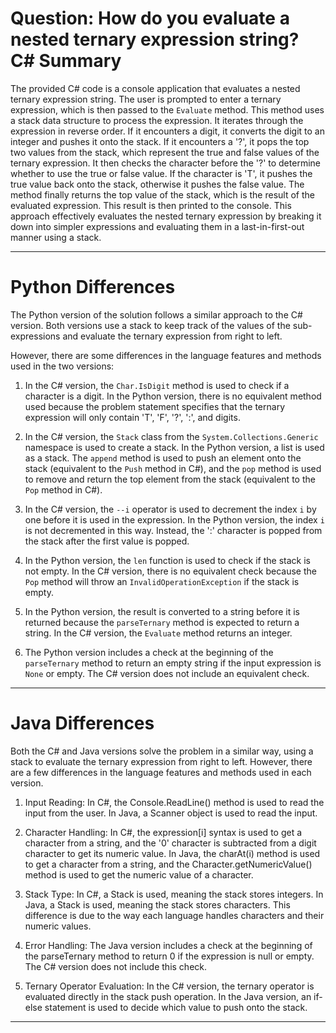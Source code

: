 # Question: How do you evaluate a nested ternary expression string? C# Summary

The provided C# code is a console application that evaluates a nested ternary expression string. The user is prompted to enter a ternary expression, which is then passed to the `Evaluate` method. This method uses a stack data structure to process the expression. It iterates through the expression in reverse order. If it encounters a digit, it converts the digit to an integer and pushes it onto the stack. If it encounters a '?', it pops the top two values from the stack, which represent the true and false values of the ternary expression. It then checks the character before the '?' to determine whether to use the true or false value. If the character is 'T', it pushes the true value back onto the stack, otherwise it pushes the false value. The method finally returns the top value of the stack, which is the result of the evaluated expression. This result is then printed to the console. This approach effectively evaluates the nested ternary expression by breaking it down into simpler expressions and evaluating them in a last-in-first-out manner using a stack.

---

# Python Differences

The Python version of the solution follows a similar approach to the C# version. Both versions use a stack to keep track of the values of the sub-expressions and evaluate the ternary expression from right to left. 

However, there are some differences in the language features and methods used in the two versions:

1. In the C# version, the `Char.IsDigit` method is used to check if a character is a digit. In the Python version, there is no equivalent method used because the problem statement specifies that the ternary expression will only contain 'T', 'F', '?', ':', and digits.

2. In the C# version, the `Stack` class from the `System.Collections.Generic` namespace is used to create a stack. In the Python version, a list is used as a stack. The `append` method is used to push an element onto the stack (equivalent to the `Push` method in C#), and the `pop` method is used to remove and return the top element from the stack (equivalent to the `Pop` method in C#).

3. In the C# version, the `--i` operator is used to decrement the index `i` by one before it is used in the expression. In the Python version, the index `i` is not decremented in this way. Instead, the ':' character is popped from the stack after the first value is popped.

4. In the Python version, the `len` function is used to check if the stack is not empty. In the C# version, there is no equivalent check because the `Pop` method will throw an `InvalidOperationException` if the stack is empty.

5. In the Python version, the result is converted to a string before it is returned because the `parseTernary` method is expected to return a string. In the C# version, the `Evaluate` method returns an integer.

6. The Python version includes a check at the beginning of the `parseTernary` method to return an empty string if the input expression is `None` or empty. The C# version does not include an equivalent check.

---

# Java Differences

Both the C# and Java versions solve the problem in a similar way, using a stack to evaluate the ternary expression from right to left. However, there are a few differences in the language features and methods used in each version.

1. Input Reading: In C#, the Console.ReadLine() method is used to read the input from the user. In Java, a Scanner object is used to read the input.

2. Character Handling: In C#, the expression[i] syntax is used to get a character from a string, and the '0' character is subtracted from a digit character to get its numeric value. In Java, the charAt(i) method is used to get a character from a string, and the Character.getNumericValue() method is used to get the numeric value of a character.

3. Stack Type: In C#, a Stack<int> is used, meaning the stack stores integers. In Java, a Stack<Character> is used, meaning the stack stores characters. This difference is due to the way each language handles characters and their numeric values.

4. Error Handling: The Java version includes a check at the beginning of the parseTernary method to return 0 if the expression is null or empty. The C# version does not include this check.

5. Ternary Operator Evaluation: In the C# version, the ternary operator is evaluated directly in the stack push operation. In the Java version, an if-else statement is used to decide which value to push onto the stack.

---
